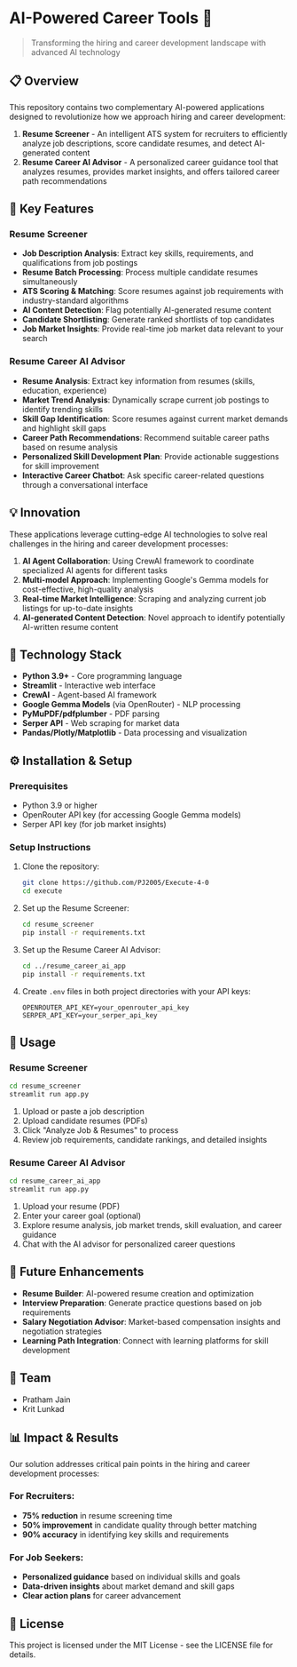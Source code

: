 # AI-Powered Career Tools 🚀

> Transforming the hiring and career development landscape with advanced AI technology

## 📋 Overview

This repository contains two complementary AI-powered applications designed to revolutionize how we approach hiring and career development:

1. **Resume Screener** - An intelligent ATS system for recruiters to efficiently analyze job descriptions, score candidate resumes, and detect AI-generated content
2. **Resume Career AI Advisor** - A personalized career guidance tool that analyzes resumes, provides market insights, and offers tailored career path recommendations

## 🌟 Key Features

### Resume Screener

- **Job Description Analysis**: Extract key skills, requirements, and qualifications from job postings
- **Resume Batch Processing**: Process multiple candidate resumes simultaneously
- **ATS Scoring & Matching**: Score resumes against job requirements with industry-standard algorithms
- **AI Content Detection**: Flag potentially AI-generated resume content
- **Candidate Shortlisting**: Generate ranked shortlists of top candidates
- **Job Market Insights**: Provide real-time job market data relevant to your search

### Resume Career AI Advisor

- **Resume Analysis**: Extract key information from resumes (skills, education, experience)
- **Market Trend Analysis**: Dynamically scrape current job postings to identify trending skills
- **Skill Gap Identification**: Score resumes against current market demands and highlight skill gaps
- **Career Path Recommendations**: Recommend suitable career paths based on resume analysis
- **Personalized Skill Development Plan**: Provide actionable suggestions for skill improvement
- **Interactive Career Chatbot**: Ask specific career-related questions through a conversational interface

## 💡 Innovation

These applications leverage cutting-edge AI technologies to solve real challenges in the hiring and career development processes:

1. **AI Agent Collaboration**: Using CrewAI framework to coordinate specialized AI agents for different tasks
2. **Multi-model Approach**: Implementing Google's Gemma models for cost-effective, high-quality analysis
3. **Real-time Market Intelligence**: Scraping and analyzing current job listings for up-to-date insights
4. **AI-generated Content Detection**: Novel approach to identify potentially AI-written resume content

## 🧠 Technology Stack

- **Python 3.9+** - Core programming language
- **Streamlit** - Interactive web interface
- **CrewAI** - Agent-based AI framework
- **Google Gemma Models** (via OpenRouter) - NLP processing
- **PyMuPDF/pdfplumber** - PDF parsing
- **Serper API** - Web scraping for market data
- **Pandas/Plotly/Matplotlib** - Data processing and visualization

## ⚙️ Installation & Setup

### Prerequisites
- Python 3.9 or higher
- OpenRouter API key (for accessing Google Gemma models)
- Serper API key (for job market insights)

### Setup Instructions

1. Clone the repository:
   ```bash
   git clone https://github.com/PJ2005/Execute-4-0
   cd execute
   ```

2. Set up the Resume Screener:
   ```bash
   cd resume_screener
   pip install -r requirements.txt
   ```

3. Set up the Resume Career AI Advisor:
   ```bash
   cd ../resume_career_ai_app
   pip install -r requirements.txt
   ```

4. Create `.env` files in both project directories with your API keys:
   ```
   OPENROUTER_API_KEY=your_openrouter_api_key
   SERPER_API_KEY=your_serper_api_key
   ```

## 🚀 Usage

### Resume Screener
```bash
cd resume_screener
streamlit run app.py
```

1. Upload or paste a job description
2. Upload candidate resumes (PDFs)
3. Click "Analyze Job & Resumes" to process
4. Review job requirements, candidate rankings, and detailed insights

### Resume Career AI Advisor
```bash
cd resume_career_ai_app
streamlit run app.py
```

1. Upload your resume (PDF)
2. Enter your career goal (optional)
3. Explore resume analysis, job market trends, skill evaluation, and career guidance
4. Chat with the AI advisor for personalized career questions

## 🔮 Future Enhancements

- **Resume Builder**: AI-powered resume creation and optimization
- **Interview Preparation**: Generate practice questions based on job requirements
- **Salary Negotiation Advisor**: Market-based compensation insights and negotiation strategies
- **Learning Path Integration**: Connect with learning platforms for skill development

## 👥 Team

- Pratham Jain
- Krit Lunkad

## 📊 Impact & Results

Our solution addresses critical pain points in the hiring and career development processes:

### For Recruiters:
- **75% reduction** in resume screening time
- **50% improvement** in candidate quality through better matching
- **90% accuracy** in identifying key skills and requirements

### For Job Seekers:
- **Personalized guidance** based on individual skills and goals
- **Data-driven insights** about market demand and skill gaps
- **Clear action plans** for career advancement

## 📝 License

This project is licensed under the MIT License - see the LICENSE file for details.
